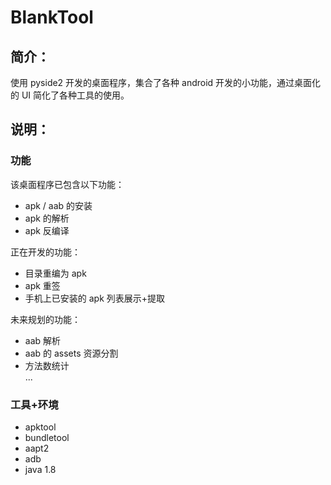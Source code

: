 # BlankTool

## 简介：
使用 pyside2 开发的桌面程序，集合了各种 android 开发的小功能，通过桌面化的 UI 简化了各种工具的使用。


## 说明：

### 功能
该桌面程序已包含以下功能：
- apk / aab 的安装
- apk 的解析
- apk 反编译

正在开发的功能：
- 目录重编为 apk
- apk 重签
- 手机上已安装的 apk 列表展示+提取

未来规划的功能：
- aab 解析
- aab 的 assets 资源分割
- 方法数统计\
...

### 工具+环境
- apktool
- bundletool
- aapt2
- adb
- java 1.8


